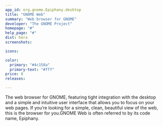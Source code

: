```yaml
---
app_id: org.gnome.Epiphany.desktop
title: "GNOME Web"
summary: "Web browser for GNOME"
developer: "The GNOME Project"
homepage: "#"
help_page: "#"
dist: hera
screenshots:

icons:

color:
  primary: "#4c158a"
  primary-text: "#fff"
price: 0
releases:

---
```


The web browser for GNOME, featuring tight integration with the desktop and a simple and intuitive user interface that allows you to focus on your web pages. If you’re looking for a simple, clean, beautiful view of the web, this is the browser for you.GNOME Web is often referred to by its code name, Epiphany.